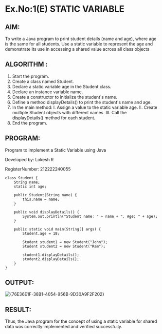 # Ex.No:1(E)  STATIC VARIABLE

## AIM:
To write a Java program to print student details (name and age), where age is the same for all students. Use a static variable to represent the age and demonstrate its use in accessing a shared value across all class objects

## ALGORITHM :
1.	Start the program.
2.	Create a class named Student.
3.	Declare a static variable age in the Student class.
4.	Declare an instance variable name.
5.	Create a constructor to initialize the student's name.
6.	Define a method displayDetails() to print the student's name and age.
7.	In the main method:
I.	Assign a value to the static variable age.
II.	Create multiple Student objects with different names.
III.	Call the displayDetails() method for each student.
8.	End the program.



## PROGRAM:
 
Program to implement a Static Variable using Java


Developed by: Lokesh R

RegisterNumber:  212222240055
```
class Student {
    String name;
    static int age;

    public Student(String name) {
        this.name = name;
    }

    public void displayDetails() {
        System.out.println("Student name: " + name + ", Age: " + age);
    }

    public static void main(String[] args) {
        Student.age = 18;

        Student student1 = new Student("John");
        Student student2 = new Student("Ram");

        student1.displayDetails();
        student2.displayDetails();
    }
}

```
## OUTPUT:

![{76E36E1F-38B1-4054-956B-9D30A9F2F202}](https://github.com/user-attachments/assets/6ff7f745-9e9b-4f77-a78b-84a4aa692479)


## RESULT:
Thus, the Java program for the concept of using a static variable for shared data was correctly implemented and verified successfully. 

